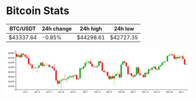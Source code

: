 # Bitcoin Stats

BTC/USDT|24h change|24h high|24h low|
|---|---|---|---|
|$43337.64|-0.85%|$44298.61|$42727.35|

<img src="./chart.svg">

